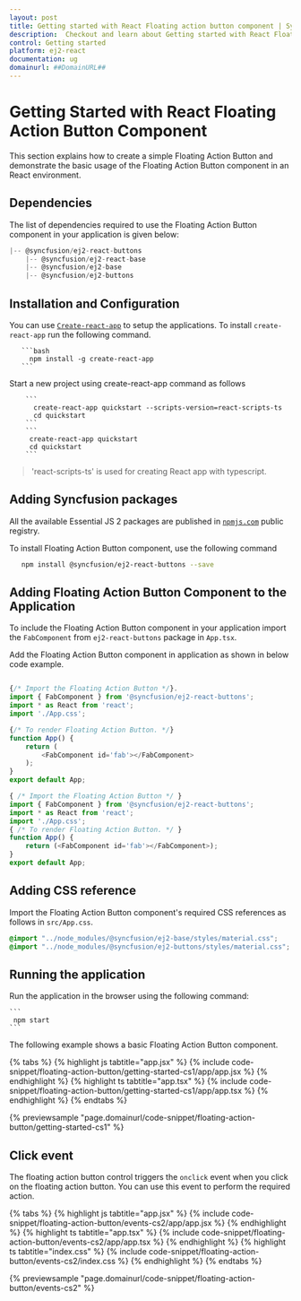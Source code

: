```yaml
---
layout: post
title: Getting started with React Floating action button component | Syncfusion
description:  Checkout and learn about Getting started with React Floating action button component of Syncfusion Essential JS 2 and more details.
control: Getting started 
platform: ej2-react
documentation: ug
domainurl: ##DomainURL##
---
```


# Getting Started with React Floating Action Button Component

This section explains how to create a simple Floating Action Button and demonstrate the basic usage of the Floating Action Button component in an React environment.

## Dependencies

The list of dependencies required to use the Floating Action Button component in your application is given below:

```js
|-- @syncfusion/ej2-react-buttons
    |-- @syncfusion/ej2-react-base
    |-- @syncfusion/ej2-base
    |-- @syncfusion/ej2-buttons
```

## Installation and Configuration

You can use [`Create-react-app`](https://github.com/facebookincubator/create-react-app) to setup
the applications. To install `create-react-app` run the following command.

       ```bash
         npm install -g create-react-app
       ```

Start a new project using create-react-app command as follows

        ```
          create-react-app quickstart --scripts-version=react-scripts-ts
          cd quickstart
        ```
        ```
         create-react-app quickstart
         cd quickstart
        ```

> 'react-scripts-ts' is used for creating React app with typescript.

## Adding Syncfusion packages

All the available Essential JS 2 packages are published in [`npmjs.com`](https://www.npmjs.com/~syncfusionorg) public registry.

To install Floating Action Button component, use the following command

   ```bash
      npm install @syncfusion/ej2-react-buttons --save
  ```

## Adding Floating Action Button Component to the Application

To include the Floating Action Button component in your application import the `FabComponent` from `ej2-react-buttons` package in `App.tsx`.

Add the Floating Action Button component in application as shown in below code example.



```ts

{/* Import the Floating Action Button */}.
import { FabComponent } from '@syncfusion/ej2-react-buttons';
import * as React from 'react';
import './App.css';

{/* To render Floating Action Button. */}
function App() {
    return (
        <FabComponent id='fab'></FabComponent>
    );
}
export default App;

```

```ts
{ /* Import the Floating Action Button */ }
import { FabComponent } from '@syncfusion/ej2-react-buttons';
import * as React from 'react';
import './App.css';
{ /* To render Floating Action Button. */ }
function App() {
    return (<FabComponent id='fab'></FabComponent>);
}
export default App;
```

## Adding CSS reference

Import the Floating Action Button component's required CSS references as follows in `src/App.css`.

```css
@import "../node_modules/@syncfusion/ej2-base/styles/material.css";
@import "../node_modules/@syncfusion/ej2-buttons/styles/material.css";
```

## Running the application

Run the application in the browser using the following command:

    ```
     npm start
    ```

The following example shows a basic Floating Action Button component.

{% tabs %}
{% highlight js tabtitle="app.jsx" %}
{% include code-snippet/floating-action-button/getting-started-cs1/app/app.jsx %}
{% endhighlight %}
{% highlight ts tabtitle="app.tsx" %}
{% include code-snippet/floating-action-button/getting-started-cs1/app/app.tsx %}
{% endhighlight %}
{% endtabs %}

 {% previewsample "page.domainurl/code-snippet/floating-action-button/getting-started-cs1" %}

## Click event

The floating action button control triggers the `onclick` event when you click on the floating action button. You can use this event to perform the required action.

{% tabs %}
{% highlight js tabtitle="app.jsx" %}
{% include code-snippet/floating-action-button/events-cs2/app/app.jsx %}
{% endhighlight %}
{% highlight ts tabtitle="app.tsx" %}
{% include code-snippet/floating-action-button/events-cs2/app/app.tsx %}
{% endhighlight %}
{% highlight ts tabtitle="index.css" %}
{% include code-snippet/floating-action-button/events-cs2/index.css %}
{% endhighlight %}
{% endtabs %}

 {% previewsample "page.domainurl/code-snippet/floating-action-button/events-cs2" %}